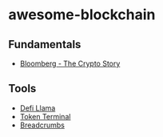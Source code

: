 # awesome-blockchain

## Fundamentals

- [Bloomberg - The Crypto Story](https://www.bloomberg.com/features/2022-the-crypto-story/)

## Tools

- [Defi Llama](https://defillama.com/)
- [Token Terminal](https://tokenterminal.com/)
- [Breadcrumbs](https://www.breadcrumbs.app/)
